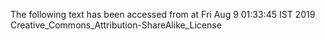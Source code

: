 The following text has been accessed from at Fri Aug 9 01:33:45 IST 2019
Creative_Commons_Attribution-ShareAlike_License
